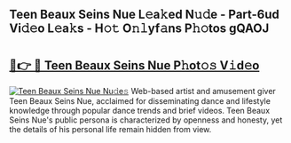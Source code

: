 ## Teen Beaux Seins Nue L𝚎a𝚔ed N𝚞𝚍e - Part-6ud Vi𝚍𝚎o L𝚎a𝚔s - H𝚘𝚝 O𝚗𝚕yf𝚊ns P𝚑𝚘tos gQAOJ

# <h2><a href="http://kf15hil.oniu.top/?m=Teen+Beaux+Seins+Nue">🔗👉 🔴 Teen Beaux Seins Nue P𝚑ot𝚘𝚜 V𝚒d𝚎o</a></h2>

[![Teen Beaux Seins Nue Nu𝚍e𝚜](https://i.imgur.com/0qMVB7G.gif)](http://kf15hil.oniu.top/?m=Teen+Beaux+Seins+Nue)
Web-based artist and amusement giver Teen Beaux Seins Nue, acclaimed for disseminating dance and lifestyle knowledge through popular dance trends and brief videos. Teen Beaux Seins Nue's public persona is characterized by openness and honesty, yet the details of his personal life remain hidden from view.  
